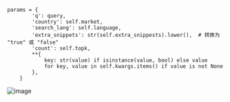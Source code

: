 
```
params = {
        'q': query,
        'country': self.market,
        'search_lang': self.language,
        'extra_snippets': str(self.extra_snippests).lower(),  # 转换为 "true" 或 "false"
        'count': self.topk,
        **{
            key: str(value) if isinstance(value, bool) else value
            for key, value in self.kwargs.items() if value is not None
        },
    }
```


![image](https://github.com/user-attachments/assets/2b67f8f8-eb20-424c-b2af-a5245ddb962f)
